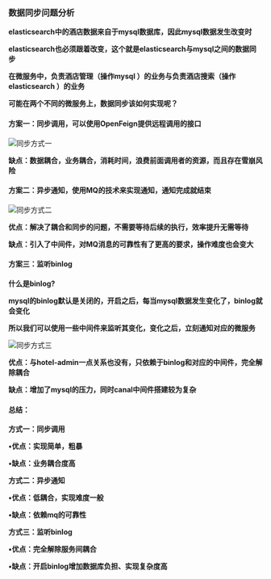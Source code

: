 ### 数据同步问题分析



**elasticsearch中的酒店数据来自于mysql数据库，因此mysql数据发生改变时**

**elasticsearch也必须跟着改变，这个就是elasticsearch与mysql之间的数据同步**



**在微服务中，负责酒店管理（操作mysql ）的业务与负责酒店搜索（操作elasticsearch ）的业务**

**可能在两个不同的微服务上，数据同步该如何实现呢？**



#### **方案一：同步调用，可以使用OpenFeign提供远程调用的接口**

![同步方式一](E:\笔记整理\微服务技术\图解\DSL对应关系\同步方式一.png)

**缺点：数据耦合，业务耦合，消耗时间，浪费前面调用者的资源，而且存在雪崩风险**



#### 方案二：异步通知，使用MQ的技术来实现通知，通知完成就结束

![同步方式二](E:\笔记整理\微服务技术\图解\DSL对应关系\同步方式二.png)

**优点：解决了耦合和同步的问题，不需要等待后续的执行，效率提升无需等待**

**缺点：引入了中间件，对MQ消息的可靠性有了更高的要求，操作难度也会变大**





#### 方案三：监听binlog

**什么是binlog?**

**mysql的binlog默认是关闭的，开启之后，每当mysql数据发生变化了，binlog就会变化**

**所以我们可以使用一些中间件来监听其变化，变化之后，立刻通知对应的微服务**

![同步方式三](E:\笔记整理\微服务技术\图解\DSL对应关系\同步方式三.png)

**优点：与hotel-admin一点关系也没有，只依赖于binlog和对应的中间件，完全解除耦合**

**缺点：增加了mysql的压力，同时canal中间件搭建较为复杂**





#### 总结：

**方式一：同步调用**

**•优点：实现简单，粗暴**

**•缺点：业务耦合度高**



**方式二：异步通知**

**•优点：低耦合，实现难度一般**

**•缺点：依赖mq的可靠性**



**方式三：监听binlog**

**•优点：完全解除服务间耦合**

**•缺点：开启binlog增加数据库负担、实现复杂度高**
